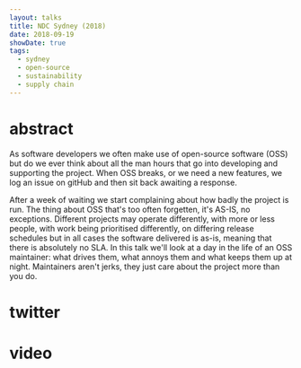 ```yaml
---
layout: talks
title: NDC Sydney (2018)
date: 2018-09-19
showDate: true
tags: 
  - sydney
  - open-source
  - sustainability
  - supply chain
---
```


<!-- tweet 1042255447497990144 -->

# abstract

As software developers we often make use of open-source software (OSS) but do we ever think about all the man hours that go into developing and supporting the project. When OSS breaks, or we need a new features, we log an issue on gitHub and then sit back awaiting a response.

After a week of waiting we start complaining about how badly the project is run. The thing about OSS that's too often forgetten, it's AS-IS, no exceptions. Different projects may operate differently, with more or less people, with work being prioritised differently, on differing release schedules but in all cases the software delivered is as-is, meaning that there is absolutely no SLA. In this talk we'll look at a day in the life of an OSS maintainer: what drives them, what annoys them and what keeps them up at night. Maintainers aren't jerks, they just care about the project more than you do.


# twitter

<!-- tweet 1042261099851132928 -->
<!-- tweet 1042044701099155458 -->
<!-- tweet 1042286581762019328 -->
<!-- tweet 1042281265850806272 -->
<!-- tweet 1042259578149191680 -->
<!-- tweet 1042262802386350080 -->
<!-- tweet 1042260673785282560 -->
<!-- tweet 1042258162873622528 -->
<!-- tweet 1041892806573162496 -->
<!-- tweet 1001221854713925633 -->

# video 

